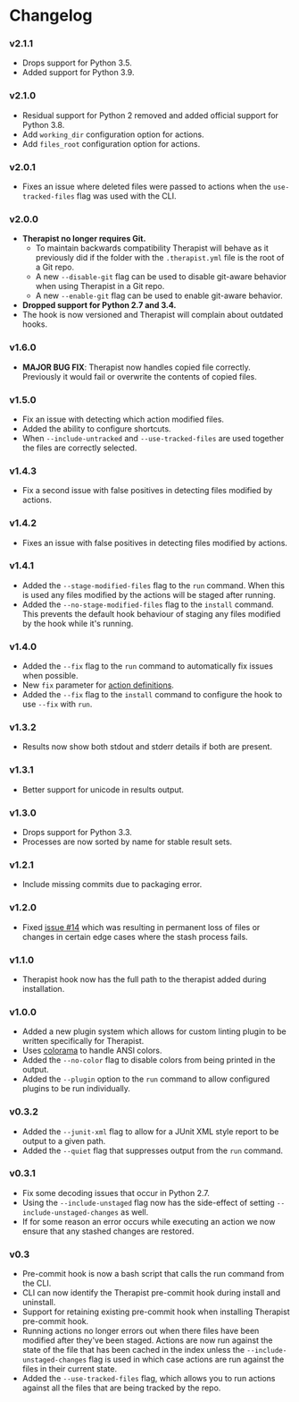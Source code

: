 # Changelog

### v2.1.1

- Drops support for Python 3.5.
- Added support for Python 3.9.

### v2.1.0

- Residual support for Python 2 removed and added official support for
  Python 3.8.
- Add `working_dir` configuration option for actions.
- Add `files_root` configuration option for actions.

### v2.0.1

- Fixes an issue where deleted files were passed to actions when the
  `use-tracked-files` flag was used with the CLI.

### v2.0.0

- **Therapist no longer requires Git.**
  - To maintain backwards compatibility Therapist will behave as it
    previously did if the folder with the `.therapist.yml` file is the
    root of a Git repo.
  - A new `--disable-git` flag can be used to disable git-aware behavior
    when using Therapist in a Git repo.
  - A new `--enable-git` flag can be used to enable git-aware behavior.
- **Dropped support for Python 2.7 and 3.4.**
- The hook is now versioned and Therapist will complain about outdated
  hooks.

### v1.6.0

- **MAJOR BUG FIX**: Therapist now handles copied file correctly.
  Previously it would fail or overwrite the contents of copied files.

### v1.5.0

- Fix an issue with detecting which action modified files.
- Added the ability to configure shortcuts. 
- When `--include-untracked` and `--use-tracked-files` are used
  together the files are correctly selected.

### v1.4.3

- Fix a second issue with false positives in detecting files modified
  by actions.

### v1.4.2

- Fixes an issue with false positives in detecting files modified by
  actions.

### v1.4.1

- Added the `--stage-modified-files` flag to the `run` command. When
  this is used any files modified by the actions will be staged after
  running.
- Added the `--no-stage-modified-files` flag to the `install` command.
  This prevents the default hook behaviour of staging any files
  modified by the hook while it's running.

### v1.4.0

- Added the `--fix` flag to the `run` command to automatically fix
  issues when possible.
- New `fix` parameter for 
  [action definitions](https://therapist.readthedocs.io/en/v1.4.0/configuration.html#action-definitions).
- Added the `--fix` flag to the `install` command to configure the hook
  to use `--fix` with `run`.

### v1.3.2

- Results now show both stdout and stderr details if both are present.

### v1.3.1

- Better support for unicode in results output.

### v1.3.0

- Drops support for Python 3.3.
- Processes are now sorted by name for stable result sets.

### v1.2.1

- Include missing commits due to packaging error.

### v1.2.0

- Fixed [issue #14](https://github.com/rehandalal/therapist/issues/14) 
  which was resulting in permanent loss of files or changes in certain
  edge cases where the stash process fails.

### v1.1.0

- Therapist hook now has the full path to the therapist added during
  installation.

### v1.0.0

- Added a new plugin system which allows for custom linting plugin to be
  written specifically for Therapist.
- Uses [colorama](https://github.com/tartley/colorama) to handle ANSI 
  colors.
- Added the `--no-color` flag to disable colors from being printed in
  the output.
- Added the `--plugin` option to the `run` command to allow configured
  plugins to be run individually.

### v0.3.2

- Added the `--junit-xml` flag to allow for a JUnit XML style report to
  be output to a given path.
- Added the `--quiet` flag that suppresses output from the `run`
  command.

### v0.3.1

- Fix some decoding issues that occur in Python 2.7.
- Using the `--include-unstaged` flag now has the side-effect of setting
  `--include-unstaged-changes` as well.
- If for some reason an error occurs while executing an action we now
  ensure that any stashed changes are restored.

### v0.3

- Pre-commit hook is now a bash script that calls the run command from 
  the CLI.
- CLI can now identify the Therapist pre-commit hook during install and
  uninstall.
- Support for retaining existing pre-commit hook when installing 
  Therapist pre-commit hook.
- Running actions no longer errors out when there files have been 
  modified after they've been staged. Actions are now run against the 
  state of the file that has been cached in the index unless the 
  `--include-unstaged-changes` flag is used in which case actions are
  run against the files in their current state.
- Added the `--use-tracked-files` flag, which allows you to run actions
  against all the files that are being tracked by the repo.
